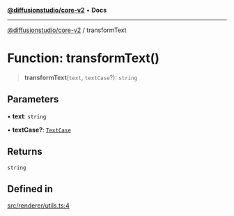 [**@diffusionstudio/core-v2**](../README.md) • **Docs**

***

[@diffusionstudio/core-v2](../globals.md) / transformText

# Function: transformText()

> **transformText**(`text`, `textCase`?): `string`

## Parameters

• **text**: `string`

• **textCase?**: [`TextCase`](../type-aliases/TextCase.md)

## Returns

`string`

## Defined in

[src/renderer/utils.ts:4](https://github.com/diffusionstudio/core-v2/blob/ce69ef92917fd6c7f2f6e872cf6c87954dee9b56/src/renderer/utils.ts#L4)

